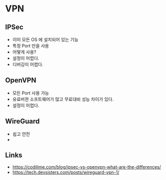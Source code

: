 # VPN

## IPSec
* 이미 모든 OS 에 설치되어 있는 기능
* 특정 Port 만을 사용
* 어떻게 사용?
* 설정이 어렵다.
* 디버깅이 어렵다.

## OpenVPN
* 모든 Port 사용 가능
* 유료버젼 소프트웨어가 많고 무료대비 성능 차이가 있다.
* 설정이 어렵다.

## WireGuard
* 쉽고 안전
* 

## Links
* https://codilime.com/blog/ipsec-vs-openvpn-what-are-the-differences/
* https://tech.devsisters.com/posts/wireguard-vpn-1/

